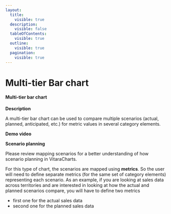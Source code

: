 ```yaml
---
layout:
  title:
    visible: true
  description:
    visible: false
  tableOfContents:
    visible: true
  outline:
    visible: true
  pagination:
    visible: true
---
```


# Multi-tier Bar chart

#### Multi-tier bar chart <a href="#multi-tier-bar-chart" id="multi-tier-bar-chart"></a>

**Description**

A multi-tier bar chart can be used to compare multiple scenarios (actual, planned, anticipated, etc.) for metric values in several category elements.

**Demo video**

**Scenario planning**

Please review mapping scenarios for a better understanding of how scenario planning in VitaraCharts.

For this type of chart, the scenarios are mapped using **metrics**. So the user will need to define separate metrics (for the same set of category elements) representing each scenario. As an example, if you are looking at sales data across territories and are interested in looking at how the actual and planned scenarios compare, you will have to define two metrics

* first one for the actual sales data
* second one for the planned sales data

